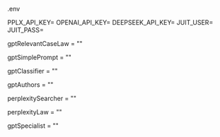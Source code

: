 .env

PPLX_API_KEY=
OPENAI_API_KEY=
DEEPSEEK_API_KEY=
JUIT_USER=
JUIT_PASS=

gptRelevantCaseLaw = ""

gptSimplePrompt = ""

gptClassifier = ""

gptAuthors = ""

perplexitySearcher = ""

perplexityLaw = ""

gptSpecialist = ""
